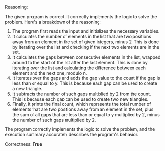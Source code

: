 Reasoning:

The given program is correct. It correctly implements the logic to solve the problem. Here's a breakdown of the reasoning:

1. The program first reads the input and initializes the necessary variables.
2. It calculates the number of elements in the list that are two positions away from an element in the set of given integers, minus 2. This is done by iterating over the list and checking if the next two elements are in the set.
3. It calculates the gaps between consecutive elements in the list, wrapped around to the start of the list after the last element. This is done by iterating over the list and calculating the difference between each element and the next one, modulo n.
4. It iterates over the gaps and adds the gap value to the count if the gap is less than or equal to y. This is because each gap can be used to create a new triangle.
5. It subtracts the number of such gaps multiplied by 2 from the count. This is because each gap can be used to create two new triangles.
6. Finally, it prints the final count, which represents the total number of elements that are two positions away from an element in the set, plus the sum of all gaps that are less than or equal to y multiplied by 2, minus the number of such gaps multiplied by 2.

The program correctly implements the logic to solve the problem, and the execution summary accurately describes the program's behavior.

Correctness: **True**